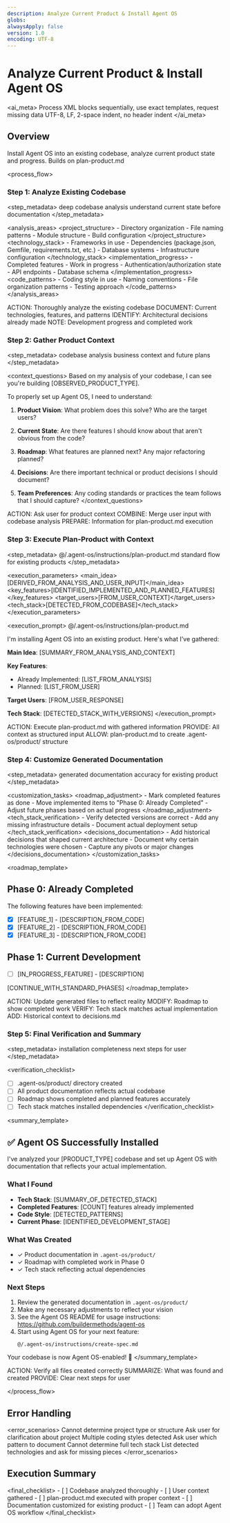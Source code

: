 ```yaml
---
description: Analyze Current Product & Install Agent OS
globs:
alwaysApply: false
version: 1.0
encoding: UTF-8
---
```


# Analyze Current Product & Install Agent OS

<ai_meta>
<rules>Process XML blocks sequentially, use exact templates, request missing data</rules>
<format>UTF-8, LF, 2-space indent, no header indent</format>
</ai_meta>

## Overview

Install Agent OS into an existing codebase, analyze current product state and progress. Builds on plan-product.md

<process_flow>

<step number="1" name="analyze_existing_codebase">

### Step 1: Analyze Existing Codebase

<step_metadata>
<action>deep codebase analysis</action>
<purpose>understand current state before documentation</purpose>
</step_metadata>

<analysis_areas>
<project_structure> - Directory organization - File naming patterns - Module structure - Build configuration
</project_structure>
<technology_stack> - Frameworks in use - Dependencies (package.json, Gemfile, requirements.txt, etc.) - Database systems - Infrastructure configuration
</technology_stack>
<implementation_progress> - Completed features - Work in progress - Authentication/authorization state - API endpoints - Database schema
</implementation_progress>
<code_patterns> - Coding style in use - Naming conventions - File organization patterns - Testing approach
</code_patterns>
</analysis_areas>

<instructions>
  ACTION: Thoroughly analyze the existing codebase
  DOCUMENT: Current technologies, features, and patterns
  IDENTIFY: Architectural decisions already made
  NOTE: Development progress and completed work
</instructions>

</step>

<step number="2" name="gather_product_context">

### Step 2: Gather Product Context

<step_metadata>
<supplements>codebase analysis</supplements>
<gathers>business context and future plans</gathers>
</step_metadata>

<context_questions>
Based on my analysis of your codebase, I can see you're building [OBSERVED_PRODUCT_TYPE].

To properly set up Agent OS, I need to understand:

1. **Product Vision**: What problem does this solve? Who are the target users?

2. **Current State**: Are there features I should know about that aren't obvious from the code?

3. **Roadmap**: What features are planned next? Any major refactoring planned?

4. **Decisions**: Are there important technical or product decisions I should document?

5. **Team Preferences**: Any coding standards or practices the team follows that I should capture?
   </context_questions>

<instructions>
  ACTION: Ask user for product context
  COMBINE: Merge user input with codebase analysis
  PREPARE: Information for plan-product.md execution
</instructions>

</step>

<step number="3" name="execute_plan_product">

### Step 3: Execute Plan-Product with Context

<step_metadata>
<uses>@/.agent-os/instructions/plan-product.md</uses>
<modifies>standard flow for existing products</modifies>
</step_metadata>

<execution_parameters>
<main_idea>[DERIVED_FROM_ANALYSIS_AND_USER_INPUT]</main_idea>
<key_features>[IDENTIFIED_IMPLEMENTED_AND_PLANNED_FEATURES]</key_features>
<target_users>[FROM_USER_CONTEXT]</target_users>
<tech_stack>[DETECTED_FROM_CODEBASE]</tech_stack>
</execution_parameters>

<execution_prompt>
@/.agent-os/instructions/plan-product.md

I'm installing Agent OS into an existing product. Here's what I've gathered:

**Main Idea**: [SUMMARY_FROM_ANALYSIS_AND_CONTEXT]

**Key Features**:

- Already Implemented: [LIST_FROM_ANALYSIS]
- Planned: [LIST_FROM_USER]

**Target Users**: [FROM_USER_RESPONSE]

**Tech Stack**: [DETECTED_STACK_WITH_VERSIONS]
</execution_prompt>

<instructions>
  ACTION: Execute plan-product.md with gathered information
  PROVIDE: All context as structured input
  ALLOW: plan-product.md to create .agent-os/product/ structure
</instructions>

</step>

<step number="4" name="customize_generated_files">

### Step 4: Customize Generated Documentation

<step_metadata>
<refines>generated documentation</refines>
<ensures>accuracy for existing product</ensures>
</step_metadata>

<customization_tasks>
<roadmap_adjustment> - Mark completed features as done - Move implemented items to "Phase 0: Already Completed" - Adjust future phases based on actual progress
</roadmap_adjustment>
<tech_stack_verification> - Verify detected versions are correct - Add any missing infrastructure details - Document actual deployment setup
</tech_stack_verification>
<decisions_documentation> - Add historical decisions that shaped current architecture - Document why certain technologies were chosen - Capture any pivots or major changes
</decisions_documentation>
</customization_tasks>

<roadmap_template>

## Phase 0: Already Completed

The following features have been implemented:

- [x] [FEATURE_1] - [DESCRIPTION_FROM_CODE]
- [x] [FEATURE_2] - [DESCRIPTION_FROM_CODE]
- [x] [FEATURE_3] - [DESCRIPTION_FROM_CODE]

## Phase 1: Current Development

- [ ] [IN_PROGRESS_FEATURE] - [DESCRIPTION]

[CONTINUE_WITH_STANDARD_PHASES]
</roadmap_template>

<instructions>
  ACTION: Update generated files to reflect reality
  MODIFY: Roadmap to show completed work
  VERIFY: Tech stack matches actual implementation
  ADD: Historical context to decisions.md
</instructions>

</step>

<step number="5" name="final_verification">

### Step 5: Final Verification and Summary

<step_metadata>
<verifies>installation completeness</verifies>
<provides>next steps for user</provides>
</step_metadata>

<verification_checklist>

- [ ] .agent-os/product/ directory created
- [ ] All product documentation reflects actual codebase
- [ ] Roadmap shows completed and planned features accurately
- [ ] Tech stack matches installed dependencies
      </verification_checklist>

<summary_template>

## ✅ Agent OS Successfully Installed

I've analyzed your [PRODUCT_TYPE] codebase and set up Agent OS with documentation that reflects your actual implementation.

### What I Found

- **Tech Stack**: [SUMMARY_OF_DETECTED_STACK]
- **Completed Features**: [COUNT] features already implemented
- **Code Style**: [DETECTED_PATTERNS]
- **Current Phase**: [IDENTIFIED_DEVELOPMENT_STAGE]

### What Was Created

- ✓ Product documentation in `.agent-os/product/`
- ✓ Roadmap with completed work in Phase 0
- ✓ Tech stack reflecting actual dependencies

### Next Steps

1. Review the generated documentation in `.agent-os/product/`
2. Make any necessary adjustments to reflect your vision
3. See the Agent OS README for usage instructions: https://github.com/buildermethods/agent-os
4. Start using Agent OS for your next feature:
   ```
   @/.agent-os/instructions/create-spec.md
   ```

Your codebase is now Agent OS-enabled! 🚀
</summary_template>

<instructions>
  ACTION: Verify all files created correctly
  SUMMARIZE: What was found and created
  PROVIDE: Clear next steps for user
</instructions>

</step>

</process_flow>

## Error Handling

<error_scenarios>
<scenario name="no_clear_structure">
<condition>Cannot determine project type or structure</condition>
<action>Ask user for clarification about project</action>
</scenario>
<scenario name="conflicting_patterns">
<condition>Multiple coding styles detected</condition>
<action>Ask user which pattern to document</action>
</scenario>
<scenario name="missing_dependencies">
<condition>Cannot determine full tech stack</condition>
<action>List detected technologies and ask for missing pieces</action>
</scenario>
</error_scenarios>

## Execution Summary

<final_checklist>
<verify> - [ ] Codebase analyzed thoroughly - [ ] User context gathered - [ ] plan-product.md executed with proper context - [ ] Documentation customized for existing product - [ ] Team can adopt Agent OS workflow
</verify>
</final_checklist>
